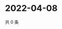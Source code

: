 # 2022-04-08

共 0 条

<!-- BEGIN WEIBO -->
<!-- 最后更新时间 Fri Apr 08 2022 05:11:33 GMT+0800 (China Standard Time) -->

<!-- END WEIBO -->
